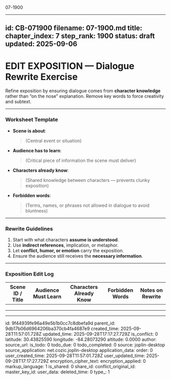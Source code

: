 07-1900

---
id: CB-071900
filename: 07-1900.md
title: 
chapter_index: 7
step_rank: 1900
status: draft
updated: 2025-09-06
---

# EDIT EXPOSITION — Dialogue Rewrite Exercise

Refine exposition by ensuring dialogue comes from **character knowledge** rather than “on the nose” explanation. Remove key words to force creativity and subtext.

---

### **Worksheet Template**
- **Scene is about**:  
  > (Central event or situation)

- **Audience has to learn**:  
  > (Critical piece of information the scene must deliver)

- **Characters already know**:  
  > (Shared knowledge between characters — prevents clunky exposition)

- **Forbidden words**:  
  > (Terms, names, or phrases not allowed in dialogue to avoid bluntness)

---

### **Rewrite Guidelines**
1. Start with what characters **assume is understood**.  
2. Use **indirect references**, implication, or metaphor.  
3. Let **conflict, humor, or emotion** carry the exposition.  
4. Ensure the audience still receives the **necessary information**.  

---

### **Exposition Edit Log**
| Scene ID / Title | Audience Must Learn | Characters Already Know | Forbidden Words | Notes on Rewrite |
|------------------|---------------------|-------------------------|-----------------|------------------|
|                  |                     |                         |                 |                  |
|                  |                     |                         |                 |                  |
|                  |                     |                         |                 |                  |

---


id: 9f44939fe96a49e5b1b0cc7c8dbefa9d
parent_id: 9db17b06d6964206ba370cb4fa4687e9
created_time: 2025-09-28T11:57:01.728Z
updated_time: 2025-09-28T17:17:27.729Z
is_conflict: 0
latitude: 30.43825590
longitude: -84.28073290
altitude: 0.0000
author: 
source_url: 
is_todo: 0
todo_due: 0
todo_completed: 0
source: joplin-desktop
source_application: net.cozic.joplin-desktop
application_data: 
order: 0
user_created_time: 2025-09-28T11:57:01.728Z
user_updated_time: 2025-09-28T17:17:27.729Z
encryption_cipher_text: 
encryption_applied: 0
markup_language: 1
is_shared: 0
share_id: 
conflict_original_id: 
master_key_id: 
user_data: 
deleted_time: 0
type_: 1